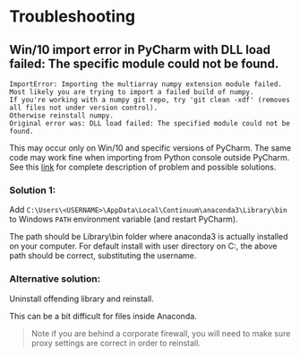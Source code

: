 # Troubleshooting

## Win/10 import error in PyCharm with DLL load failed: The specific module could not be found.

```
ImportError: Importing the multiarray numpy extension module failed. 
Most likely you are trying to import a failed build of numpy. 
If you're working with a numpy git repo, try 'git clean -xdf' (removes all files not under version control). 
Otherwise reinstall numpy. 
Original error was: DLL load failed: The specified module could not be found.
```

This may occur only on Win/10 and specific versions of PyCharm. The same code may work fine when importing from Python
console outside PyCharm.
See
this [link](https://intellij-support.jetbrains.com/hc/en-us/community/posts/360001194720-Numpy-import-error-in-PyCharm-Importing-the-multiarray-numpy-extension-module-failed-)
for complete description of problem and possible solutions.

### Solution 1:

Add `C:\Users\<USERNAME>\AppData\Local\Continuum\anaconda3\Library\bin` to Windows `PATH` environment variable (and
restart PyCharm).

The path should be Library\bin folder where anaconda3 is actually installed on your computer. For default install with
user directory on C:,
the above path should be correct, substituting the username.

### Alternative solution:

Uninstall offending library and reinstall.

This can be a bit difficult for files inside Anaconda.

> Note if you are behind a corporate firewall, you will need to make sure proxy settings are correct in order to
> reinstall.
